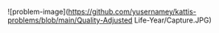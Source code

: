 ![problem-image](https://github.com/yusernamey/kattis-problems/blob/main/Quality-Adjusted Life-Year/Capture.JPG)